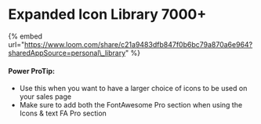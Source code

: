 # Expanded Icon Library 7000+

{% embed url="https://www.loom.com/share/c21a9483dfb847f0b6bc79a870a6e964?sharedAppSource=personal\_library" %}



#### Power ProTip:

* Use this when you want to have a larger choice of icons to be used on your sales page
* Make sure to add both the FontAwesome Pro section when using the Icons & text FA Pro section

